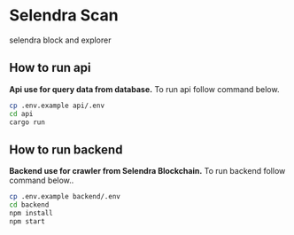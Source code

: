 # Selendra Scan
selendra block and explorer

## How to run api
**Api use for query data from database.**
To run api follow command below.
```sh
cp .env.example api/.env
cd api
cargo run
```

## How to run backend
**Backend use for crawler from Selendra Blockchain.**
To run backend follow command below.. 
```sh
cp .env.example backend/.env
cd backend
npm install
npm start
```